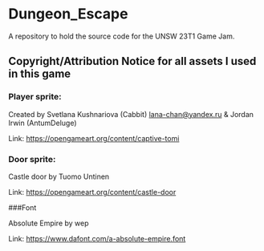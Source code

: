 # Dungeon_Escape
A repository to hold the source code for the UNSW 23T1 Game Jam.

## Copyright/Attribution Notice for all assets I used in this game

### Player sprite:

Created by Svetlana Kushnariova (Cabbit) <lana-chan@yandex.ru> & Jordan Irwin (AntumDeluge)

Link: https://opengameart.org/content/captive-tomi

### Door sprite:

Castle door by Tuomo Untinen

Link: https://opengameart.org/content/castle-door

###Font

Absolute Empire by wep

Link: https://www.dafont.com/a-absolute-empire.font

